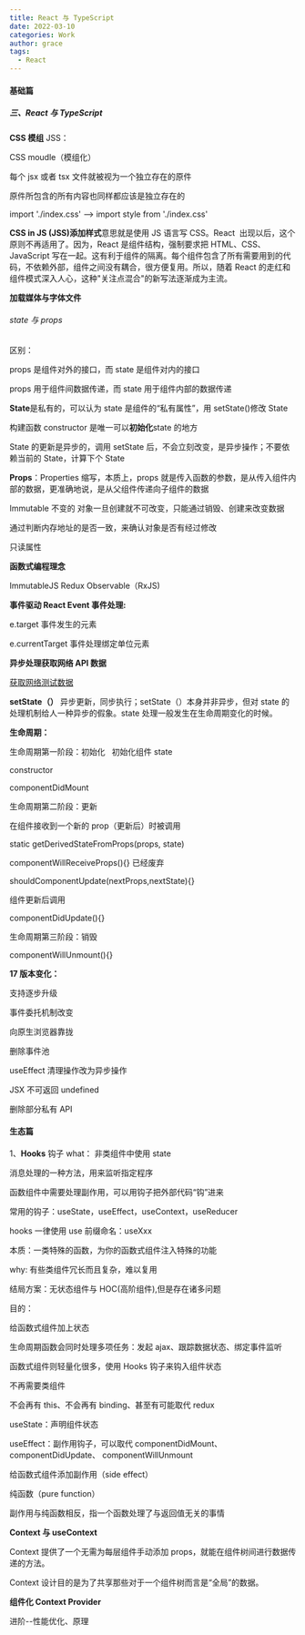 ```yaml
---
title: React 与 TypeScript
date: 2022-03-10
categories: Work
author: grace
tags:
  - React
---
```


#### 基础篇

##### 三、React 与 TypeScript

**CSS 模组** JSS：

CSS moudle（模组化）

每个 jsx 或者 tsx 文件就被视为一个独立存在的原件

原件所包含的所有内容也同样都应该是独立存在的

import './index.css' --> import style from './index.css'

**CSS in JS (JSS)添加样式**意思就是使用 JS 语言写 CSS。React  出现以后，这个原则不再适用了。因为，React 是组件结构，强制要求把 HTML、CSS、JavaScript 写在一起。这有利于组件的隔离。每个组件包含了所有需要用到的代码，不依赖外部，组件之间没有耦合，很方便复用。所以，随着 React 的走红和组件模式深入人心，这种"关注点混合"的新写法逐渐成为主流。

**加载媒体与字体文件**

###### state 与 props

区别：

props 是组件对外的接口，而 state 是组件对内的接口

props 用于组件间数据传递，而 state 用于组件内部的数据传递

**State**是私有的，可以认为 state 是组件的“私有属性”，用 setState()修改 State

构建函数 constructor 是唯一可以**初始化**state 的地方

State 的更新是异步的，调用 setState 后，不会立刻改变，是异步操作；不要依赖当前的 State，计算下个 State

**Props**：Properties 缩写，本质上，props 就是传入函数的参数，是从传入组件内部的数据，更准确地说，是从父组件传递向子组件的数据

Immutable 不变的 对象一旦创建就不可改变，只能通过销毁、创建来改变数据

通过判断内存地址的是否一致，来确认对象是否有经过修改

只读属性

**函数式编程理念**

ImmutableJS Redux Observable（RxJS)

**事件驱动 React Event 事件处理:**

e.target 事件发生的元素

e.currentTarget 事件处理绑定单位元素

**异步处理获取网络 API 数据**

[获取网络测试数据](https://jsonplaceholder.typicode.com/)

**setState（）** 异步更新，同步执行；setState（）本身并非异步，但对 state 的处理机制给人一种异步的假象。state 处理一般发生在生命周期变化的时候。

**生命周期：**

生命周期第一阶段：初始化
  初始化组件 state

constructor

componentDidMount

生命周期第二阶段：更新

在组件接收到一个新的 prop（更新后）时被调用

static getDerivedStateFromProps(props, state)

componentWillReceiveProps(){} 已经废弃

shouldComponentUpdate(nextProps,nextState){}

组件更新后调用

componentDidUpdate(){}

生命周期第三阶段：销毁

componentWillUnmount(){}

**17 版本变化：**

支持逐步升级

事件委托机制改变

向原生浏览器靠拢

删除事件池

useEffect 清理操作改为异步操作

JSX 不可返回 undefined

删除部分私有 API

#### 生态篇

1、**Hooks** 钩子
what：
非类组件中使用 state

消息处理的一种方法，用来监听指定程序

函数组件中需要处理副作用，可以用钩子把外部代码“钩”进来

常用的钩子：useState，useEffect，useContext，useReducer

hooks 一律使用 use 前缀命名：useXxx

本质：一类特殊的函数，为你的函数式组件注入特殊的功能

why:
有些类组件冗长而且复杂，难以复用

结局方案：无状态组件与 HOC(高阶组件),但是存在诸多问题

目的：

给函数式组件加上状态

生命周期函数会同时处理多项任务：发起 ajax、跟踪数据状态、绑定事件监听

函数式组件则轻量化很多，使用 Hooks 钩子来钩入组件状态

不再需要类组件

不会再有 this、不会再有 binding、甚至有可能取代 redux

useState：声明组件状态

useEffect：副作用钩子，可以取代
componentDidMount、
componentDidUpdate、
componentWillUnmount

给函数式组件添加副作用（side effect）

纯函数（pure function）

副作用与纯函数相反，指一个函数处理了与返回值无关的事情

**Context 与 useContext**

Context 提供了一个无需为每层组件手动添加 props，就能在组件树间进行数据传递的方法。

Context 设计目的是为了共享那些对于一个组件树而言是“全局”的数据。

**组件化 Context Provider**

进阶--性能优化、原理

